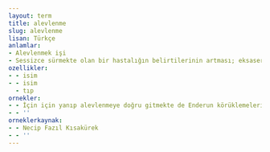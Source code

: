 ```yaml
---
layout: term
title: alevlenme
slug: alevlenme
lisan: Türkçe
anlamlar:
- Alevlenmek işi
- Sessizce sürmekte olan bir hastalığın belirtilerinin artması; eksaserbasyon
ozellikler:
- - isim
- - isim
  - tıp
ornekler:
- - İçin için yanıp alevlenmeye doğru gitmekte de Enderun körüklemeleri yüzünden geri kalmadılar.
- - ''
orneklerkaynak:
- - Necip Fazıl Kısakürek
- - ''
---
```

